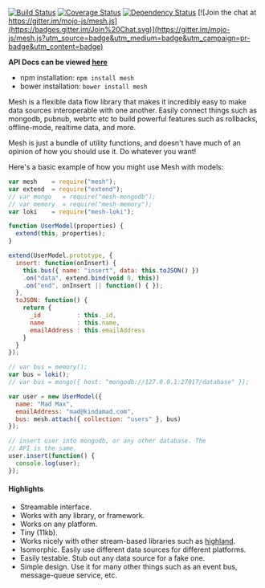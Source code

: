 [![Build Status](https://travis-ci.org/mojo-js/mesh.js.svg)](https://travis-ci.org/mojo-js/mesh.js) [![Coverage Status](https://coveralls.io/repos/mojo-js/mesh.js/badge.svg?branch=master)](https://coveralls.io/r/mojo-js/mesh.js?branch=master) [![Dependency Status](https://david-dm.org/mojo-js/mesh.js.svg)](https://david-dm.org/mojo-js/mesh.js) [![Join the chat at https://gitter.im/mojo-js/mesh.js](https://badges.gitter.im/Join%20Chat.svg)](https://gitter.im/mojo-js/mesh.js?utm_source=badge&utm_medium=badge&utm_campaign=pr-badge&utm_content=badge)

**API Docs can be viewed [here](http://meshjs.herokuapp.com/docs)**

- npm installation: `npm install mesh`
- bower installation: `bower install mesh`

Mesh is a flexible data flow library that makes it incredibly easy to make data sources interoperable with one another. Easily connect things such as mongodb, pubnub, webrtc etc to build powerful features such as rollbacks, offline-mode, realtime data, and more.

Mesh is just a bundle of utility functions, and doesn't have much of an opinion of how you should use it. Do whatever you want!

Here's a basic example of how you might use Mesh with models:

```javascript
var mesh    = require("mesh");
var extend  = require("extend");
// var mongo   = require("mesh-mongodb");
// var memory  = require("mesh-memory");
var loki    = require("mesh-loki");

function UserModel(properties) {
  extend(this, properties);
}

extend(UserModel.prototype, {
  insert: function(onInsert) {
    this.bus({ name: "insert", data: this.toJSON() })
    .on("data", extend.bind(void 0, this))
    .on("end", onInsert || function() { });
  },
  toJSON: function() {
    return {
      _id          : this._id,
      name         : this.name,
      emailAddress : this.emailAddress
    }
  }
});

// var bus = memory();
var bus = loki();
// var bus = mongo({ host: "mongodb://127.0.0.1:27017/database" });

var user = new UserModel({
  name: "Mad Max",
  emailAddress: "mad@kindamad.com",
  bus: mesh.attach({ collection: "users" }, bus)
});

// insert user into mongodb, or any other database. The
// API is the same.
user.insert(function() {
  console.log(user);
});
```

#### Highlights

- Streamable interface.
- Works with any library, or framework.
- Works on any platform.
- Tiny (11kb).
- Works nicely with other stream-based libraries such as [highland](http://highlandjs.org/).
- Isomorphic. Easily use different data sources for different platforms.
- Easily testable. Stub out any data source for a fake one.
- Simple design. Use it for many other things such as an event bus, message-queue service, etc.
